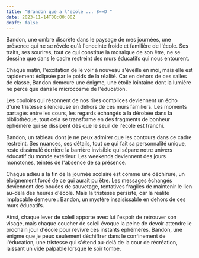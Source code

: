 ```yaml
---
title: "Brandon que a l'ecole ... 8==D "
date: 2023-11-14T00:00:00Z
draft: false
---
```


Bandon, une ombre discrète dans le paysage de mes journées, une présence qui ne se révèle qu'à l'enceinte froide et familière de l'école. Ses traits, ses sourires, tout ce qui constitue la mosaïque de son être, ne se dessine que dans le cadre restreint des murs éducatifs qui nous entourent.

Chaque matin, l'excitation de le voir à nouveau s'éveille en moi, mais elle est rapidement éclipsée par le poids de la réalité. Car en dehors de ces salles de classe, Bandon demeure une énigme, une étoile lointaine dont la lumière ne perce que dans le microcosme de l'éducation.

Les couloirs qui résonnent de nos rires complices deviennent un écho d'une tristesse silencieuse en dehors de ces murs familiers. Les moments partagés entre les cours, les regards échangés à la dérobée dans la bibliothèque, tout cela se transforme en des fragments de bonheur éphémère qui se dissipent dès que le seuil de l'école est franchi.

Bandon, un tableau dont je ne peux admirer que les contours dans ce cadre restreint. Ses nuances, ses détails, tout ce qui fait sa personnalité unique, reste dissimulé derrière la barrière invisible qui sépare notre univers éducatif du monde extérieur. Les weekends deviennent des jours monotones, teintés de l'absence de sa présence.

Chaque adieu à la fin de la journée scolaire est comme une déchirure, un éloignement forcé de ce qui aurait pu être. Les messages échangés deviennent des bouées de sauvetage, tentatives fragiles de maintenir le lien au-delà des heures d'école. Mais la tristesse persiste, car la réalité implacable demeure : Bandon, un mystère insaisissable en dehors de ces murs éducatifs.

Ainsi, chaque lever de soleil apporte avec lui l'espoir de retrouver son visage, mais chaque coucher de soleil évoque la peine de devoir attendre le prochain jour d'école pour revivre ces instants éphémères. Bandon, une énigme que je peux seulement déchiffrer dans le confinement de l'éducation, une tristesse qui s'étend au-delà de la cour de récréation, laissant un vide palpable lorsque le soir tombe.
